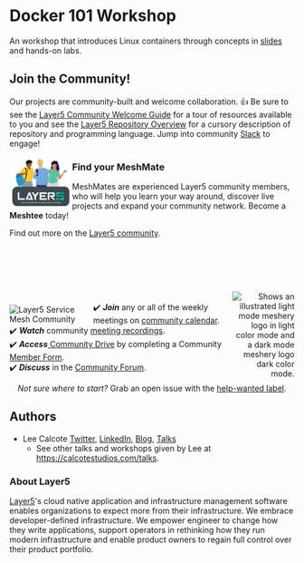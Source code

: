 # Docker 101 Workshop

An workshop that introduces Linux containers through concepts in [slides](https://calcotestudios.com/talks/decks/slides-developerweek-austin-2018-linux-containers-101) and hands-on labs.

## Join the Community!

<a name="contributing"></a><a name="community"></a>
Our projects are community-built and welcome collaboration. 👍 Be sure to see the <a href="https://docs.google.com/document/d/17OPtDE_rdnPQxmk2Kauhm3GwXF1R5dZ3Cj8qZLKdo5E/edit">Layer5 Community Welcome Guide</a> for a tour of resources available to you and see the <a href="https://docs.google.com/document/d/1brtiJhdzal_O6NBZU_JQXiBff2InNtmgL_G1JgAiZtk/edit#heading=h.uwtb5xf7b5hw">Layer5 Repository Overview</a> for a cursory description of repository and programming language. Jump into community <a href="http://slack.layer5.io">Slack</a> to engage!

<p style="clear:both;">
<a href ="https://layer5.io/community/meshmates"><img alt="MeshMates" src="img/readme/Layer5-MeshMates.png" style="margin-right:10px; margin:5px;" width="20%" align="left" /></a>
<h3>Find your MeshMate</h3>

<p>MeshMates are experienced Layer5 community members, who will help you learn your way around, discover live projects and expand your community network. 
Become a <b>Meshtee</b> today!</p>

Find out more on the <a href="https://layer5.io/community/meshmate">Layer5 community</a>. <br />
<br /><br /><br /><br />

</p>


<a href="https://slack.meshery.io">

<picture align="right">
  <source media="(prefers-color-scheme: dark)" srcset="img\readme\slack-dark-128.png"  width="110px" align="right" style="margin-left:10px;margin-top:10px;">
  <source media="(prefers-color-scheme: light)" srcset="img\readme\slack-128.png" width="110px" align="right" style="margin-left:10px;padding-top:5px;">
  <img alt="Shows an illustrated light mode meshery logo in light color mode and a dark mode meshery logo dark color mode." src="img\readme\slack-128.png" width="110px" align="right" style="margin-left:10px;padding-top:13px;">
</picture>
</a>

<a href="https://meshery.io/community"><img alt="Layer5 Service Mesh Community" src="img/readme/community.png" style="margin-right:8px;padding-top:5px;" width="140px" align="left" /></a>

<p>
✔️ <em><strong>Join</strong></em> any or all of the weekly meetings on <a href="https://calendar.google.com/calendar/b/1?cid=bGF5ZXI1LmlvX2VoMmFhOWRwZjFnNDBlbHZvYzc2MmpucGhzQGdyb3VwLmNhbGVuZGFyLmdvb2dsZS5jb20">community calendar</a>.<br />
✔️ <em><strong>Watch</strong></em> community <a href="https://www.youtube.com/playlist?list=PL3A-A6hPO2IMPPqVjuzgqNU5xwnFFn3n0">meeting recordings</a>.<br />
✔️ <em><strong>Access</strong></em><a href="https://drive.google.com/drive/u/0/folders/0ABH8aabN4WAKUk9PVA"> Community Drive</a> by completing a Community <a href="https://docs.google.com/forms/d/e/1FAIpQLSdMLeZY6hZ46yYNkoKKV5OM-jCypjbYcqptbUNltEE73EqCjA/viewform">Member Form</a>.<br />
✔️ <em><strong>Discuss</strong></em> in the <a href="https://discuss.layer5.io/">Community Forum</a>.<br />
</p>
<p align="center">
<i>Not sure where to start?</i> Grab an open issue with the <a href="https://github.com/issues?q=is%3Aopen+is%3Aissue+archived%3Afalse+org%3Alayer5io+org%3Ameshery+org%3Aservice-mesh-performance+org%3Aservice-mesh-patterns+label%3A%22help+wanted%22+">help-wanted label</a>.
</p>

## Authors

- Lee Calcote [Twitter](https://twitter.com/lcalcote), [LinkedIn](https://linkedin.com/in/leecalcote), [Blog](https://gingergeek.com), [Talks](https://calcotestudios.com)
  - See other talks and workshops given by Lee at https://calcotestudios.com/talks.

### About Layer5

[Layer5](https://layer5.io)'s cloud native application and infrastructure management software enables organizations to expect more from their infrastructure. We embrace developer-defined infrastructure. We empower engineer to change how they write applications, support operators in rethinking how they run modern infrastructure and enable product owners to regain full control over their product portfolio.